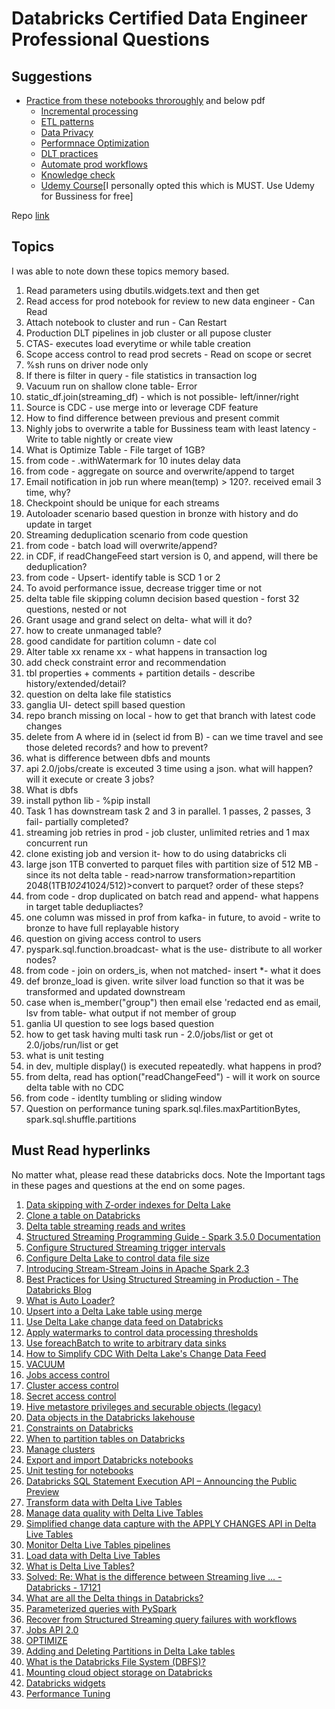 # Databricks Certified Data Engineer Professional Questions

## Suggestions

- [Practice from these notebooks throroughly](/files/advanced-data-engineering-with-databricks.dbc) and below pdf
  * [Incremental processing](/files/ade-mod-1-incremental-processing-with-spark-structured-streaming.pdf)
  * [ETL patterns](/files/ade-mod-2-streaming-etl-patterns-with-dlt.pdf)
  * [Data Privacy](/files/ade-mod-3-data-privacy-patterns.pdf)
  * [Performnace Optimization](/files/ade-mod-4-performance-optimization-with-spark-and-delta-lake.pdf)
  * [DLT practices](/files/ade-mod-5-swe-practices-with-dlt.pdf)
  * [Automate prod workflows](/files/files/ade-mod-6-automate-production-workflows.pdf)
  * [Knowledge check](/files/ADEWD_Knowledge_Checks.pdf)
  * [Udemy Course](https://www.udemy.com/course/practice-exams-databricks-data-engineer-professional-k/)[I personally opted this which is MUST. Use Udemy for Bussiness for free]

Repo [link](https://github.com/Amrit-Hub/Databricks-Certified-Data-Engineer-Professional-Questions)

## Topics

I was able to note down these topics memory based.

1. Read parameters using dbutils.widgets.text and then get
2. Read access for prod notebook for review to new data engineer - Can Read
3. Attach notebook to cluster and run - Can Restart
4. Production DLT pipelines in job cluster or all pupose cluster
5. CTAS- executes load everytime or while table creation
6. Scope access control to read prod secrets - Read on scope or secret
7. %sh runs on driver node only
8. If there is filter in query - file statistics in transaction log
9. Vacuum run on shallow clone table- Error
10. static_df.join(streaming_df) - which is not possible- left/inner/right
11. Source is CDC - use merge into or leverage CDF feature
12. How to find difference between previous and present commit
13. Nighly jobs to overwrite a table for Bussiness team with least latency - Write to table nightly or create view
14. What is Optimize Table - File target of 1GB?
15. from code - .withWatermark for 10 inutes delay data
16. from code - aggregate on source and overwrite/append to target
17. Email notification in job run where mean(temp) > 120?. received email 3 time,  why?
18. Checkpoint should be unique for each streams
19. Autoloader scenario based question in bronze with history and do update in target
20. Streaming deduplication scenario from code question
21. from code - batch load will overwrite/append?
22. in CDF, if readChangeFeed start version is 0, and append, will there be deduplication?
23. from code - Upsert- identify table is SCD 1 or 2
24. To avoid performance issue, decrease trigger time or not
25. delta table file skipping column decision based question - forst 32 questions, nested or not
26. Grant usage and grand select on delta- what will it do?
27. how to create unmanaged table?
28. good candidate for partition column - date col
29. Alter table xx rename xx - what happens in transaction log
30. add check constraint error and recommendation
31. tbl properties + comments + partition details - describe history/extended/detail?
32. question on delta lake file statistics
33. ganglia UI- detect spill based question
34. repo branch missing on local - how to get that branch with latest code changes
35. delete from A where id in (select id from B) -  can we time travel and see those deleted records? and how to prevent?
36. what is difference between dbfs and mounts
37. api 2.0/jobs/create is exceuted 3 time using a json. what will happen? will it execute or create 3 jobs?
38. What is dbfs
39. install python lib - %pip install
40. Task 1 has downstream task 2 and 3 in parallel. 1 passes, 2 passes, 3 fail- partially completed?
41. streaming job retries in prod - job cluster, unlimited retries and 1 max concurrent run
42. clone existing job and version it- how to do using databricks cli
43. large json 1TB converted to parquet files with partition size of 512 MB - since its not delta table - read>narrow transformation>repartition 2048(1TB*1024*1024/512)>convert to parquet? order of these steps?
44. from code - drop duplicated on batch read and append- what happens in target table dedupliactes?
45. one column was missed in prof from kafka- in future, to avoid - write to bronze to have full replayable history
46. question on giving access control to users
47. pyspark.sql.function.broadcast- what is the use- distribute to all worker nodes?
48. from code - join on orders_is, when not matched- insert *- what it does
49. def bronze_load is given. write silver load function so that it was be transformed and updated downstream
50. case when is_member("group") then email else 'redacted end as email, lsv from table- what output if not member of group
51. ganlia UI question to see logs based question
52. how to get task having multi task run - 2.0/jobs/list or get ot 2.0/jobs/run/list or get
53. what is unit testing
54. in dev, multiple display() is executed repeatedly. what happens in prod?
55. from delta, read has option("readChangeFeed") -  will it work on source delta table with no CDC
56. from code - identlty tumbling or sliding window
57. Question on performance tuning spark.sql.files.maxPartitionBytes, spark.sql.shuffle.partitions

## Must Read hyperlinks

No matter what, please read these databricks docs. Note the Important tags in these pages and questions at the end on some pages.

1. [Data skipping with Z-order indexes for Delta Lake](https://docs.databricks.com/en/delta/data-skipping.html)
2. [Clone a table on Databricks](https://docs.databricks.com/en/delta/clone.html)
3. [Delta table streaming reads and writes](https://docs.databricks.com/en/structured-streaming/delta-lake.html)
4. [Structured Streaming Programming Guide - Spark 3.5.0 Documentation](https://spark.apache.org/docs/latest/structured-streaming-programming-guide.html)
5. [Configure Structured Streaming trigger intervals](https://docs.databricks.com/en/structured-streaming/triggers.html)
6. [Configure Delta Lake to control data file size](https://docs.databricks.com/en/delta/tune-file-size.html)
7. [Introducing Stream-Stream Joins in Apache Spark 2.3](https://www.databricks.com/blog/2018/03/13/introducing-stream-stream-joins-in-apache-spark-2-3.html)
8. [Best Practices for Using Structured Streaming in Production - The Databricks Blog](https://www.databricks.com/blog/streaming-production-collected-best-practices)
9. [What is Auto Loader?](https://docs.databricks.com/en/ingestion/auto-loader/index.html)
10. [Upsert into a Delta Lake table using merge](https://docs.databricks.com/en/delta/merge.html)
11. [Use Delta Lake change data feed on Databricks](https://docs.databricks.com/en/delta/delta-change-data-feed.html)
12. [Apply watermarks to control data processing thresholds](https://docs.databricks.com/en/structured-streaming/watermarks.html)
13. [Use foreachBatch to write to arbitrary data sinks](https://docs.databricks.com/en/structured-streaming/foreach.html)
14. [How to Simplify CDC With Delta Lake&#39;s Change Data Feed](https://www.databricks.com/blog/2021/06/09/how-to-simplify-cdc-with-delta-lakes-change-data-feed.html)
15. [VACUUM](https://docs.databricks.com/en/sql/language-manual/delta-vacuum.html)
16. [Jobs access control](https://docs.databricks.com/en/security/auth-authz/access-control/jobs-acl.html)
17. [Cluster access control](https://docs.databricks.com/en/security/auth-authz/access-control/cluster-acl.html)
18. [Secret access control](https://docs.databricks.com/en/security/auth-authz/access-control/secret-acl.html)
19. [Hive metastore privileges and securable objects (legacy)](https://docs.databricks.com/en/data-governance/table-acls/object-privileges.html)
20. [Data objects in the Databricks lakehouse](https://docs.databricks.com/en/lakehouse/data-objects.html)
21. [Constraints on Databricks](https://docs.databricks.com/en/tables/constraints.html)
22. [When to partition tables on Databricks](https://docs.databricks.com/en/tables/partitions.html)
23. [Manage clusters](https://docs.databricks.com/en/compute/clusters-manage.html)
24. [Export and import Databricks notebooks](https://docs.databricks.com/en/notebooks/notebook-export-import.html)
25. [Unit testing for notebooks](https://docs.databricks.com/en/notebooks/testing.html)
26. [Databricks SQL Statement Execution API – Announcing the Public Preview](https://www.databricks.com/blog/2023/03/07/databricks-sql-statement-execution-api-announcing-public-preview.html)
27. [Transform data with Delta Live Tables](https://docs.databricks.com/en/delta-live-tables/transform.html)
28. [Manage data quality with Delta Live Tables](https://docs.databricks.com/en/delta-live-tables/expectations.html)
29. [Simplified change data capture with the APPLY CHANGES API in Delta Live Tables](https://docs.databricks.com/en/delta-live-tables/cdc.html)
30. [Monitor Delta Live Tables pipelines](https://docs.databricks.com/en/delta-live-tables/observability.html)
31. [Load data with Delta Live Tables](https://docs.databricks.com/en/delta-live-tables/load.html)
32. [What is Delta Live Tables?](https://docs.databricks.com/en/delta-live-tables/index.html)
33. [Solved: Re: What is the difference between Streaming live ... - Databricks - 17121](https://community.databricks.com/t5/data-engineering/what-is-the-difference-between-streaming-live-table-and-live/m-p/17122#M11172)
34. [What are all the Delta things in Databricks?](https://docs.databricks.com/en/introduction/delta-comparison.html)
35. [Parameterized queries with PySpark](https://www.databricks.com/blog/parameterized-queries-pyspark)
36. [Recover from Structured Streaming query failures with workflows](https://docs.gcp.databricks.com/en/structured-streaming/query-recovery.html)
37. [Jobs API 2.0](https://docs.databricks.com/en/workflows/jobs/jobs-2.0-api.html)
38. [OPTIMIZE](https://docs.databricks.com/en/sql/language-manual/delta-optimize.html)
39. [Adding and Deleting Partitions in Delta Lake tables](https://delta.io/blog/2023-01-18-add-remove-partition-delta-lake/)
40. [What is the Databricks File System (DBFS)?](https://docs.databricks.com/en/dbfs/index.html)
41. [Mounting cloud object storage on Databricks](https://docs.databricks.com/en/dbfs/mounts.html)
42. [Databricks widgets](https://docs.databricks.com/en/notebooks/widgets.html)
43. [Performance Tuning](https://spark.apache.org/docs/latest/sql-performance-tuning.html)
